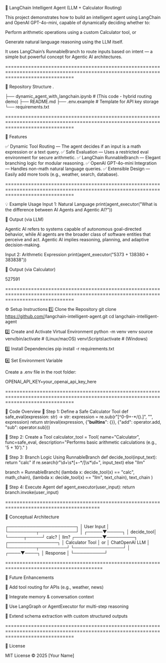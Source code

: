 🧠 LangChain Intelligent Agent (LLM + Calculator Routing)

This project demonstrates how to build an intelligent agent using LangChain and OpenAI GPT-4o-mini, capable of dynamically deciding whether to:

Perform arithmetic operations using a custom Calculator tool, or

Generate natural language reasoning using the LLM itself.

It uses LangChain’s RunnableBranch to route inputs based on intent — a simple but powerful concept for Agentic AI architectures.

====================================================================================================================================

📂 Repository Structure
.

├── dynamic_agent_with_langchain.ipynb       # (This code - hybrid routing demo)
├── README.md
├── .env.example                          # Template for API key storage
└── requirements.txt

====================================================================================================================================


🚀 Features

✅ Dynamic Tool Routing — The agent decides if an input is a math expression or a text query.
✅ Safe Evaluation — Uses a restricted eval environment for secure arithmetic.
✅ LangChain RunnableBranch — Elegant branching logic for modular reasoning.
✅ OpenAI GPT-4o-mini Integration — Handles non-math natural language queries.
✅ Extensible Design — Easily add more tools (e.g., weather, search, database).

====================================================================================================================================

💡 Example Usage
Input 1: Natural Language
print(agent_executor("What is the difference between AI Agents and Agentic AI?"))


🧩 Output (via LLM)

Agentic AI refers to systems capable of autonomous goal-directed behavior, 
while AI agents are the broader class of software entities that perceive and act. 
Agentic AI implies reasoning, planning, and adaptive decision-making.


Input 2: Arithmetic Expression
print(agent_executor("5373 + 138380 + 383838"))


🧮 Output (via Calculator)

527591

====================================================================================================================================

⚙️ Setup Instructions
1️⃣ Clone the Repository
git clone https://github.com/<your-username>/langchain-intelligent-agent.git
cd langchain-intelligent-agent

2️⃣ Create and Activate Virtual Environment
python -m venv venv
source venv/bin/activate       # (Linux/macOS)
venv\Scripts\activate          # (Windows)

3️⃣ Install Dependencies
pip install -r requirements.txt

4️⃣ Set Environment Variable

Create a .env file in the root folder:

OPENAI_API_KEY=your_openai_api_key_here

====================================================================================================================================

🧩 Code Overview
🔹 Step 1: Define a Safe Calculator Tool
def safe_eval(expression: str) -> str:
    expression = re.sub(r"[^0-9+\-*/().]", "", expression)
    return str(eval(expression, {"__builtins__": {}}, {"add": operator.add, "sub": operator.sub}))

🔹 Step 2: Create a Tool
calculator_tool = Tool(
    name="Calculator",
    func=safe_eval,
    description="Performs basic arithmetic calculations (e.g., '5 + 10')."
)

🔹 Step 3: Branch Logic Using RunnableBranch
def decide_tool(input_text):
    return "calc" if re.search(r"\d+\s*[\+\-\*/]\s*\d+", input_text) else "llm"

branch = RunnableBranch(
    (lambda x: decide_tool(x) == "calc", math_chain),
    (lambda x: decide_tool(x) == "llm", text_chain),
    text_chain
)

🔹 Step 4: Execute Agent
def agent_executor(user_input):
    return branch.invoke(user_input)


=======================================================================================

🧠 Conceptual Architecture

 ┌──────────────────────┐
 │   User Input         │
 └─────────┬────────────┘
           │
     ┌─────▼─────┐
     │ decide_tool│
     └─────┬─────┘
     calc? │ llm?
 ┌─────────▼─────────┐      ┌────────────────┐
 │ Calculator Tool    │ or   │  ChatOpenAI LLM │
 └─────────┬─────────┘      └────────────────┘
           │
      ┌────▼────┐
      │ Response │
      └──────────┘



========================================================================================

🔮 Future Enhancements

🧭 Add tool routing for APIs (e.g., weather, news)

🧠 Integrate memory & conversation context

🔄 Use LangGraph or AgentExecutor for multi-step reasoning

🧰 Extend schema extraction with custom structured outputs

====================================================================================================================================

📄 License

MIT License © 2025 [Your Name]